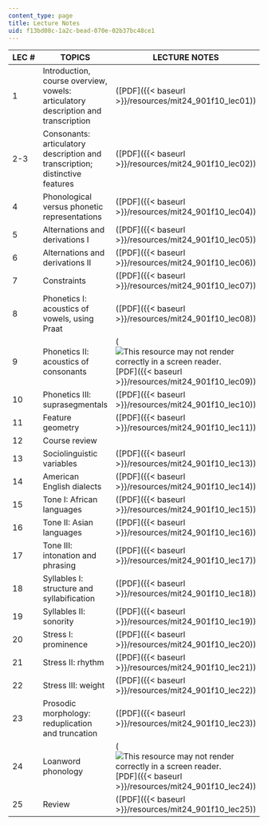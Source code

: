 ```yaml
---
content_type: page
title: Lecture Notes
uid: f13bd08c-1a2c-bead-070e-02b37bc48ce1
---
```


| LEC # | TOPICS | LECTURE NOTES |
| --- | --- | --- |
| 1 | Introduction, course overview, vowels: articulatory description and transcription | ([PDF]({{< baseurl >}}/resources/mit24_901f10_lec01)) |
| 2-3 | Consonants: articulatory description and transcription; distinctive features | ([PDF]({{< baseurl >}}/resources/mit24_901f10_lec02)) |
| 4 | Phonological versus phonetic representations | ([PDF]({{< baseurl >}}/resources/mit24_901f10_lec04)) |
| 5 | Alternations and derivations I | ([PDF]({{< baseurl >}}/resources/mit24_901f10_lec05)) |
| 6 | Alternations and derivations II | ([PDF]({{< baseurl >}}/resources/mit24_901f10_lec06)) |
| 7 | Constraints | ([PDF]({{< baseurl >}}/resources/mit24_901f10_lec07)) |
| 8 | Phonetics I: acoustics of vowels, using Praat | ([PDF]({{< baseurl >}}/resources/mit24_901f10_lec08)) |
| 9 | Phonetics II: acoustics of consonants | (![This resource may not render correctly in a screen reader.](/images/inacessible.gif)[PDF]({{< baseurl >}}/resources/mit24_901f10_lec09)) |
| 10 | Phonetics III: suprasegmentals | ([PDF]({{< baseurl >}}/resources/mit24_901f10_lec10)) |
| 11 | Feature geometry | ([PDF]({{< baseurl >}}/resources/mit24_901f10_lec11)) |
| 12 | Course review | &nbsp; |
| 13 | Sociolinguistic variables | ([PDF]({{< baseurl >}}/resources/mit24_901f10_lec13)) |
| 14 | American English dialects | ([PDF]({{< baseurl >}}/resources/mit24_901f10_lec14)) |
| 15 | Tone I: African languages | ([PDF]({{< baseurl >}}/resources/mit24_901f10_lec15)) |
| 16 | Tone II: Asian languages | ([PDF]({{< baseurl >}}/resources/mit24_901f10_lec16)) |
| 17 | Tone III: intonation and phrasing | ([PDF]({{< baseurl >}}/resources/mit24_901f10_lec17)) |
| 18 | Syllables I: structure and syllabification | ([PDF]({{< baseurl >}}/resources/mit24_901f10_lec18)) |
| 19 | Syllables II: sonority | ([PDF]({{< baseurl >}}/resources/mit24_901f10_lec19)) |
| 20 | Stress I: prominence | ([PDF]({{< baseurl >}}/resources/mit24_901f10_lec20)) |
| 21 | Stress II: rhythm | ([PDF]({{< baseurl >}}/resources/mit24_901f10_lec21)) |
| 22 | Stress III: weight | ([PDF]({{< baseurl >}}/resources/mit24_901f10_lec22)) |
| 23 | Prosodic morphology: reduplication and truncation | ([PDF]({{< baseurl >}}/resources/mit24_901f10_lec23)) |
| 24 | Loanword phonology | (![This resource may not render correctly in a screen reader.](/images/inacessible.gif)[PDF]({{< baseurl >}}/resources/mit24_901f10_lec24)) |
| 25 | Review | ([PDF]({{< baseurl >}}/resources/mit24_901f10_lec25))